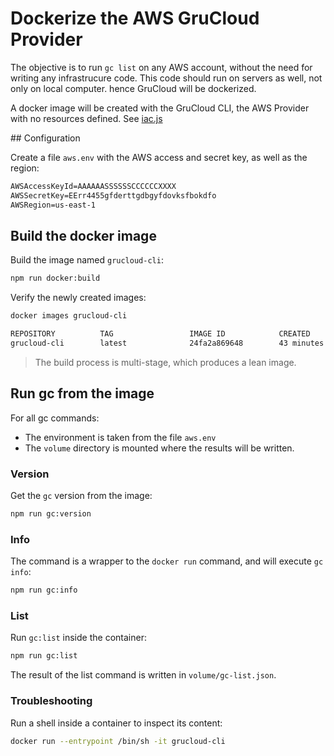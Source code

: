 # Dockerize the AWS GruCloud Provider

The objective is to run `gc list` on any AWS account, without the need for writing any infrastrucure code. This code should run on servers as well, not only on local computer. hence GruCloud will be dockerized.

A docker image will be created with the GruCloud CLI, the AWS Provider with no resources defined. See [iac.js](./iac.js)

## Configuration

Create a file `aws.env` with the AWS access and secret key, as well as the region:

```txt
AWSAccessKeyId=AAAAAASSSSSSCCCCCCXXXX
AWSSecretKey=EErr4455gfderttgdbgyfdovksfbokdfo
AWSRegion=us-east-1
```

## Build the docker image

Build the image named `grucloud-cli`:

```sh
npm run docker:build
```

Verify the newly created images:

```sh
docker images grucloud-cli
```

```txt
REPOSITORY          TAG                 IMAGE ID            CREATED             SIZE
grucloud-cli        latest              24fa2a869648        43 minutes ago      227MB
```

> The build process is multi-stage, which produces a lean image.

## Run gc from the image

For all gc commands:

- The environment is taken from the file `aws.env`
- The `volume` directory is mounted where the results will be written.

### Version

Get the `gc` version from the image:

```sh
npm run gc:version
```

### Info

The command is a wrapper to the `docker run` command, and will execute `gc info`:

```sh
npm run gc:info
```

### List

Run `gc:list` inside the container:

```sh
npm run gc:list
```

The result of the list command is written in `volume/gc-list.json`.

### Troubleshooting

Run a shell inside a container to inspect its content:

```sh
docker run --entrypoint /bin/sh -it grucloud-cli
```
